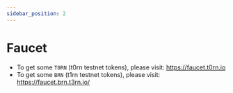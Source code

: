 ```yaml
---
sidebar_position: 2
---
```


# Faucet

- To get some `T0RN` (t0rn testnet tokens), please visit: https://faucet.t0rn.io
- To get some `BRN` (t1rn testnet tokens), please visit: https://faucet.brn.t3rn.io/
